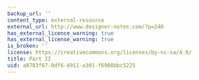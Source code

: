 ```yaml
---
backup_url: ''
content_type: external-resource
external_url: http://www.designer-notes.com/?p=240
has_external_licence_warning: true
has_external_license_warning: true
is_broken: ''
license: https://creativecommons.org/licenses/by-nc-sa/4.0/
title: Part II
uid: a8783f67-0df6-4911-a301-f6908bbc5225
---
```

